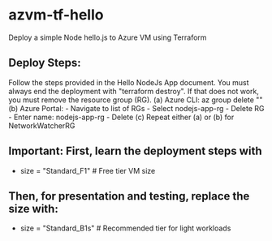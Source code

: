 # azvm-tf-hello
Deploy a simple Node hello.js to Azure VM using Terraform

## Deploy Steps:

Follow the steps provided in the Hello NodeJs App document. 
You must always end the deployment with "terraform destroy".
If that does not work, you must remove the resource group (RG).
(a) Azure CLI: az group delete "<name>"
(b) Azure Portal: 
    - Navigate to list of RGs
    - Select nodejs-app-rg
    - Delete RG
    - Enter name: nodejs-app-rg
    - Delete
(c) Repeat either (a) or (b) for NetworkWatcherRG

## Important: First, learn the deployment steps with 
- size = "Standard_F1" # Free tier VM size
## Then, for presentation and testing, replace the size with:
- size = "Standard_B1s"  # Recommended tier for light workloads


